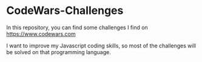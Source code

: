 # CodeWars-Challenges

In this repository, you can find some challenges I find on https://www.codewars.com


I want to improve my Javascript coding skills, so most of the challenges will be solved on that programming language.
